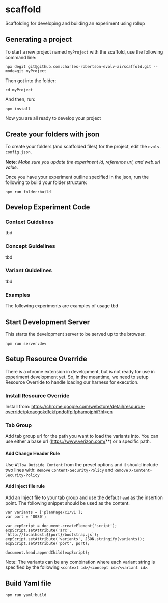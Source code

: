# scaffold
Scaffolding for developing and building an experiment using rollup


## Generating a project
To start a new project named `myProject` with the scaffold, use the following command line:

```npx degit git@github.com:charles-robertson-evolv-ai/scaffold.git --mode=git myProject```

Then got into the folder:

```cd myProject```

And then, run:

```npm install```

Now you are all ready to develop your project

## Create your folders with json

To create your folders (and scaffolded files) for the project, edit the `evolv-config.json`. 

**Note**: *Make sure you update the experiment id, reference url, and web.url value.*

Once you have your experiment outline specified in the json, run the following to build your folder structure:

```npm run folder:build```

## Develop Experiment Code

### Context Guidelines
tbd

### Concept Guidelines
tbd

### Variant Guidelines
tbd
### Examples
The following experiments are examples of usage
tbd
## Start Development Server
This starts the development server to be served up to the browser.
```
npm run server:dev
```

## Setup Resource Override
There is a chrome extension in development, but is not ready for use in experiment development yet. So, in the meantime, we need to setup Resource Override to handle loading our harness for execution.

### Install Resource Override
Install from: https://chrome.google.com/webstore/detail/resource-override/pkoacgokdfckfpndoffpifphamojphii?hl=en

### Tab Group
Add tab group url for the path you want to load the variants into. You can use either a base url (https://www.verizon.com/**) or a specific path.

#### Add Change Header Rule

Use `Allow Outside Content` from the preset options and it should include two lines with:
`Remove` `Content-Security-Policy` and
`Remove` `X-Content-Security-Policy`

#### Add Inject file rule

Add an Inject file to your tab group and use the defaut `head` as the insertion point.
The following snippet should be used as the content.

```
var variants = ['planPage/c1/v1'];
var port = '8080';

var expScript = document.createElement('script');
expScript.setAttribute('src', `http://localhost:${port}/bootstrap.js`);
expScript.setAttribute('variants', JSON.stringify(variants));
expScript.setAttribute('port', port);

document.head.appendChild(expScript);
```

Note: The variants can be any combination where each variant string is specified by the following `<context id>/<concept id>/<variant id>`.


## Build Yaml file

```
npm run yaml:build
```
